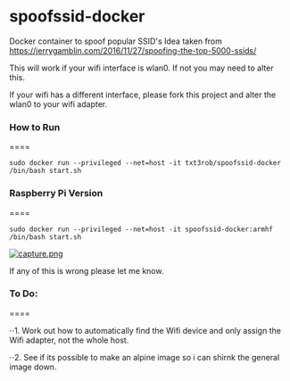 # spoofssid-docker
Docker container to spoof popular SSID's
Idea taken from https://jerrygamblin.com/2016/11/27/spoofing-the-top-5000-ssids/

This will work if your wifi interface is wlan0. If not you may need to alter this.

If your wifi has a different interface, please fork this project and alter the wlan0 to your wifi adapter.

### How to Run
====

```
sudo docker run --privileged --net=host -it txt3rob/spoofssid-docker /bin/bash start.sh
```

### Raspberry Pi Version
====

```
sudo docker run --privileged --net=host -it spoofssid-docker:armhf /bin/bash start.sh
```

[![capture.png](https://s26.postimg.org/4ju3ybieh/capture.png)](https://postimg.org/image/j318zqbj9/)




If any of this is wrong please let me know.


### To Do:
====

⋅⋅1. Work out how to automatically find the Wifi device and only assign the Wifi adapter, not the whole host.

⋅⋅2. See if its possible to make an alpine image so i can shirnk the general image down.
